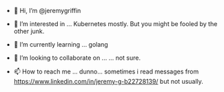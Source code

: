 - 👋 Hi, I’m @jeremygriffin
- 👀 I’m interested in ...
  Kubernetes mostly.  But you might be fooled by the other junk.
  
- 🌱 I’m currently learning ...
golang

- 💞️ I’m looking to collaborate on ...
... not sure.

- 📫 How to reach me ...
dunno... sometimes i read messages from https://www.linkedin.com/in/jeremy-g-b22728139/
but not usually.

<!---
jeremygriffin/jeremygriffin is a ✨ special ✨ repository because its `README.md` (this file) appears on your GitHub profile.
You can click the Preview link to take a look at your changes.
--->
